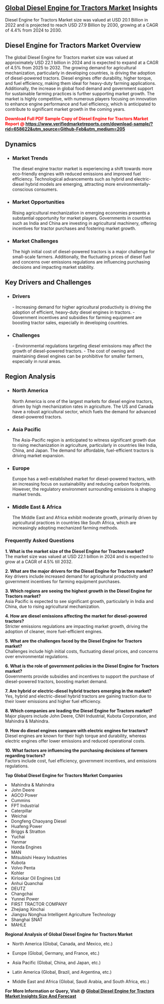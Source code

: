 <h2><a href="https://www.verifiedmarketreports.com/download-sample/?rid=658622&amp;utm_source=Github&amp;utm_medium=205" target="_blank">Global Diesel Engine for Tractors Market</a> Insights</h2><p>Diesel Engine for Tractors Market size was valued at USD 20.1 Billion in 2022 and is projected to reach USD 27.9 Billion by 2030, growing at a CAGR of 4.4% from 2024 to 2030.</p><p> <h2>Diesel Engine for Tractors Market Overview</h2> <p>The global Diesel Engine for Tractors market size was valued at approximately USD 22.1 billion in 2024 and is expected to expand at a CAGR of 4.5% from 2025 to 2032. The growing demand for agricultural mechanization, particularly in developing countries, is driving the adoption of diesel-powered tractors. Diesel engines offer durability, higher torque, and fuel efficiency, making them ideal for heavy-duty farming applications. Additionally, the increase in global food demand and government support for sustainable farming practices is further supporting market growth. The market is highly competitive, with numerous players focusing on innovation to enhance engine performance and fuel efficiency, which is anticipated to contribute to significant market growth in the coming years.</p> <p><strong><p><span class=""><span style="color: #ff0000;"><strong>Download Full PDF Sample Copy of Diesel Engine for Tractors Market Report</strong> @ </span><a href="https://www.verifiedmarketreports.com/download-sample/?rid=658622&amp;utm_source=Github-Feb&amp;utm_medium=205" target="_blank">https://www.verifiedmarketreports.com/download-sample/?rid=658622&amp;utm_source=Github-Feb&amp;utm_medium=205</a></span></p></strong></p> <h2>Dynamics</h2> <ul> <li><h3>Market Trends</h3> The diesel engine tractor market is experiencing a shift towards more eco-friendly engines with reduced emissions and improved fuel efficiency. Technological advancements such as hybrid and electric-diesel hybrid models are emerging, attracting more environmentally-conscious consumers.</li> <li><h3>Market Opportunities</h3> Rising agricultural mechanization in emerging economies presents a substantial opportunity for market players. Governments in countries such as India and China are investing in agricultural machinery, offering incentives for tractor purchases and fostering market growth.</li> <li><h3>Market Challenges</h3> The high initial cost of diesel-powered tractors is a major challenge for small-scale farmers. Additionally, the fluctuating prices of diesel fuel and concerns over emissions regulations are influencing purchasing decisions and impacting market stability.</li> </ul> <h2>Key Drivers and Challenges</h2> <ul> <li><h3>Drivers</h3> - Increasing demand for higher agricultural productivity is driving the adoption of efficient, heavy-duty diesel engines in tractors. - Government incentives and subsidies for farming equipment are boosting tractor sales, especially in developing countries. </li> <li><h3>Challenges</h3> - Environmental regulations targeting diesel emissions may affect the growth of diesel-powered tractors. - The cost of owning and maintaining diesel engines can be prohibitive for smaller farmers, especially in rural areas. </li> </ul> <h2>Region Analysis</h2> <ul> <li><h3>North America</h3> North America is one of the largest markets for diesel engine tractors, driven by high mechanization rates in agriculture. The US and Canada have a robust agricultural sector, which fuels the demand for advanced diesel-powered tractors.</li> <li><h3>Asia Pacific</h3> The Asia-Pacific region is anticipated to witness significant growth due to rising mechanization in agriculture, particularly in countries like India, China, and Japan. The demand for affordable, fuel-efficient tractors is driving market expansion.</li> <li><h3>Europe</h3> Europe has a well-established market for diesel-powered tractors, with an increasing focus on sustainability and reducing carbon footprints. However, the regulatory environment surrounding emissions is shaping market trends.</li> <li><h3>Middle East & Africa</h3> The Middle East and Africa exhibit moderate growth, primarily driven by agricultural practices in countries like South Africa, which are increasingly adopting mechanized farming methods.</li> </ul> <h3>Frequently Asked Questions</h3> <p><strong>1. What is the market size of the Diesel Engine for Tractors market?</strong><br> The market size was valued at USD 22.1 billion in 2024 and is expected to grow at a CAGR of 4.5% till 2032.</p> <p><strong>2. What are the major drivers for the Diesel Engine for Tractors market?</strong><br> Key drivers include increased demand for agricultural productivity and government incentives for farming equipment purchases.</p> <p><strong>3. Which regions are seeing the highest growth in the Diesel Engine for Tractors market?</strong><br> Asia Pacific is expected to see significant growth, particularly in India and China, due to rising agricultural mechanization.</p> <p><strong>4. How are diesel emissions affecting the market for diesel-powered tractors?</strong><br> Stricter emissions regulations are impacting market growth, driving the adoption of cleaner, more fuel-efficient engines.</p> <p><strong>5. What are the challenges faced by the Diesel Engine for Tractors market?</strong><br> Challenges include high initial costs, fluctuating diesel prices, and concerns over environmental regulations.</p> <p><strong>6. What is the role of government policies in the Diesel Engine for Tractors market?</strong><br> Governments provide subsidies and incentives to support the purchase of diesel-powered tractors, boosting market demand.</p> <p><strong>7. Are hybrid or electric-diesel hybrid tractors emerging in the market?</strong><br> Yes, hybrid and electric-diesel hybrid tractors are gaining traction due to their lower emissions and higher fuel efficiency.</p> <p><strong>8. Which companies are leading the Diesel Engine for Tractors market?</strong><br> Major players include John Deere, CNH Industrial, Kubota Corporation, and Mahindra & Mahindra.</p> <p><strong>9. How do diesel engines compare with electric engines for tractors?</strong><br> Diesel engines are known for their high torque and durability, whereas electric engines offer lower emissions and reduced operational costs.</p> <p><strong>10. What factors are influencing the purchasing decisions of farmers regarding tractors?</strong><br> Factors include cost, fuel efficiency, government incentives, and emissions regulations.</p> </p><p><strong>Top Global Diesel Engine for Tractors Market Companies</strong></p><div data-test-id=""><p><li>Mahindra & Mahindra</li><li> John Deere</li><li> AGCO Power</li><li> Cummins</li><li> FPT Industrial</li><li> Caterpillar</li><li> Weichai</li><li> Dongfeng Chaoyang Diesel</li><li> Huafeng Power</li><li> Briggs & Stratton</li><li> Yuchai</li><li> Yanmar</li><li> Honda Engines</li><li> MAN</li><li> Mitsubishi Heavy Industries</li><li> Kubota</li><li> Volvo Penta</li><li> Kohler</li><li> Kirloskar Oil Engines Ltd</li><li> Anhui Quanchai</li><li> DEUTZ</li><li> Changchai</li><li> Yunnei Power</li><li> FIRST TRACTOR COMPANY</li><li> Zhejiang Xinchai</li><li> Jiangsu Nonghua Intelligent Agriculture Technology</li><li> Shanghai SNAT</li><li> MAHLE</li></p><div><strong>Regional Analysis of&nbsp;Global Diesel Engine for Tractors Market</strong></div><ul><li dir="ltr"><p dir="ltr">North America&nbsp;(Global, Canada, and Mexico, etc.)</p></li><li dir="ltr"><p dir="ltr">Europe (Global, Germany, and France, etc.)</p></li><li dir="ltr"><p dir="ltr">Asia Pacific&nbsp;(Global, China, and Japan, etc.)</p></li><li dir="ltr"><p dir="ltr">Latin America&nbsp;(Global, Brazil, and Argentina, etc.)</p></li><li dir="ltr">Middle East and Africa&nbsp;(Global, Saudi Arabia, and South Africa, etc.)</li></ul><p><strong>For More Information or Query, Visit @&nbsp;</strong><strong><a href="https://www.verifiedmarketreports.com/product/diesel-engine-for-tractors-market/?utm_source=Github&amp;utm_medium=205" target="_blank">Global Diesel Engine for Tractors Market Insights Size And Forecast</a></strong></p></div>
